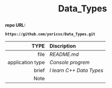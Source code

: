 # <p align = center><b>Data_Types<b></p>
 
repo URL:
```
https://github.com/yoricsv/Data_Types.git
```

**TYPE** | **Discription**
---: | :---
file | *README.md*
application type | *Console progrem*
brief | *I learn C++ Data Types*
Note | 
